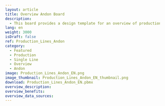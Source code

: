 ```yaml
---
layout: article
title: Overview Andon Board
description: 
  - This board provides a design template for an overview of production lines
lang: en
weight: 3000
isDraft: false
ref: Production_Lines_Andon
category:
  - Featured
  - Production
  - Single Line
  - Overview
  - Andon
image: Production_Lines_Andon_EN.png
image_thumbnail: Production_Lines_Andon_EN_thumbnail.png
download: Production_Lines_Andon_EN.pbmx
overview_description:
overview_benefits:
overview_data_sources:
---
```

